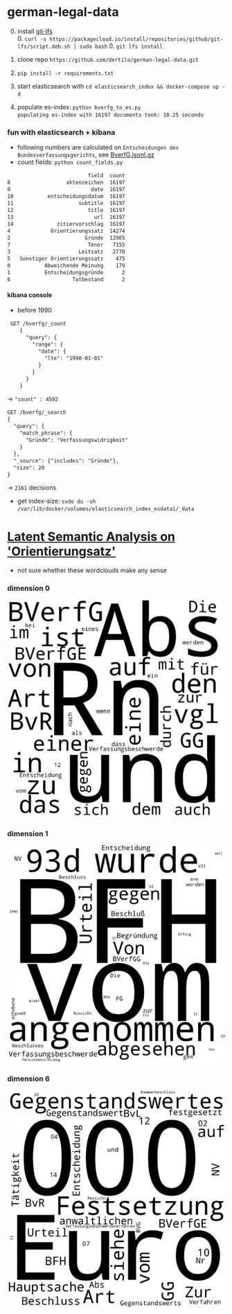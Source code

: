 # german-legal-data
0. install [git-lfs](https://git-lfs.github.com/)  
    0. `curl -s https://packagecloud.io/install/repositories/github/git-lfs/script.deb.sh | sudo bash`
    0. `git lfs install`
    
1. clone repo `https://github.com/dertilo/german-legal-data.git`
1. `pip install -r requirements.txt`
2. start elasticsearch with `cd elasticsearch_index && docker-compose up -d`
3. populate es-index: `python bverfg_to_es.py`  
    `populating es-index with 16197 documents took: 10.25 seconds`

### fun with elasticsearch + kibana
* following numbers are calculated on `Entscheidungen des Bundesverfassungsgerichts`, see [BverfG.jsonl.gz](BverfG.jsonl.gz)
* count fields: `python count_fields.py`
```shell script
                          field  count
8                  aktenzeichen  16197
9                          date  16197
10           entscheidungsdatum  16197
11                     subtitle  16197
12                        title  16197
13                          url  16197
14              zitiervorschlag  16197
4             Orientierungssatz  14274
2                        Gründe  12965
7                         Tenor   7155
3                      Leitsatz   2770
5   Sonstiger Orientierungssatz    475
0           Abweichende Meinung    179
1           Entscheidungsgründe      2
6                    Tatbestand      2
```

#### kibana console
+ before 1990
```shell script
 GET /bverfg/_count
    {
      "query": {
        "range": {
          "date": {
            "lte": "1990-01-01"
          }
        }
      }
    }

```
-> `"count" : 4592`

```shell script
GET /bverfg/_search
{
  "query": {
    "match_phrase": {
      "Gründe": "Verfassungswidrigkeit"
    }
  },
  "_source": {"includes": "Gründe"}, 
  "size": 20
}
```
-> `2161` decisions

* get index-size: `sudo du -sh /var/lib/docker/volumes/elasticsearch_index_esdata1/_data`

# [Latent Semantic Analysis on 'Orientierungsatz'](latent_semantic_analysis.py)
* not sure whether these wordclouds make any sense

### dimension 0 
![0](word_clouds/0.png)
### dimension 1 
![1](word_clouds/1.png)
### dimension 6 
![6](word_clouds/6.png)